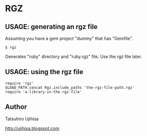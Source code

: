 # RGZ

## USAGE: generating an rgz file

Assuming you have a gem project "dummy" that has "Gemfile".

    $ rgz

Generates "ruby" directory and "ruby.rgz" file. Use the rgz file later.

## USAGE: using the rgz file

    require 'rgz'
    $LOAD_PATH.concat Rgz.include_paths 'the-rgz-file-path.rgz'
    require 'a-library-in-the-rgz-file'

## Author

Tatsuhiro Ujihisa

<http://ujihisa.blogspot.com>
